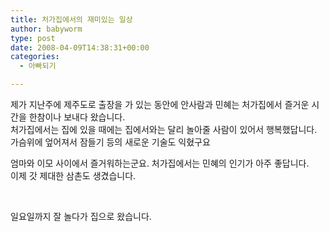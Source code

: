 ```yaml
---
title: 처가집에서의 재미있는 일상
author: babyworm
type: post
date: 2008-04-09T14:38:31+00:00
categories:
  - 아빠되기

---
```

제가 지난주에 제주도로 출장을 가 있는 동안에 안사람과 민혜는 처가집에서 즐거운 시간을 한참이나 보내다 왔습니다.  
처가집에서는 집에 있을 때에는 집에서와는 달리 놀아줄 사람이 있어서 행복했답니다. 가슴위에 엎어져서 잠들기 등의 새로운 기술도 익혔구요

엄마와 이모 사이에서 즐거워하는군요. 처가집에서는 민혜의 인기가 아주 좋답니다.  
이제 갓 제대한 삼촌도 생겼습니다.

&nbsp;

일요일까지 잘 놀다가 집으로 왔습니다.